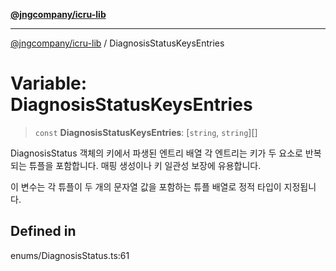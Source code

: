 [**@jngcompany/icru-lib**](../README.md)

***

[@jngcompany/icru-lib](../globals.md) / DiagnosisStatusKeysEntries

# Variable: DiagnosisStatusKeysEntries

> `const` **DiagnosisStatusKeysEntries**: [`string`, `string`][]

DiagnosisStatus 객체의 키에서 파생된 엔트리 배열
각 엔트리는 키가 두 요소로 반복되는 튜플을 포함합니다.
매핑 생성이나 키 일관성 보장에 유용합니다.

이 변수는 각 튜플이 두 개의 문자열 값을 포함하는 튜플 배열로 정적 타입이 지정됩니다.

## Defined in

enums/DiagnosisStatus.ts:61
